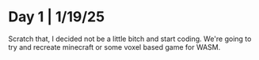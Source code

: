 # Day 1 | 1/19/25
Scratch that, I decided not be a little bitch and start coding.
We're going to try and recreate minecraft or some voxel based game for WASM.